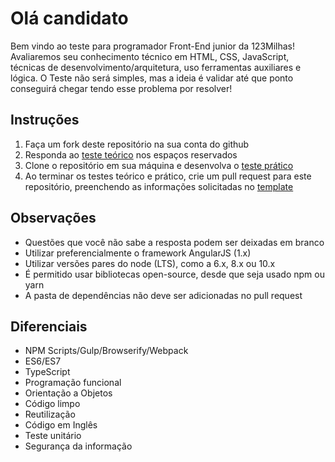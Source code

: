 # Olá candidato
Bem vindo ao teste para programador Front-End junior da 123Milhas!
Avaliaremos seu conhecimento técnico em HTML, CSS, JavaScript, técnicas de desenvolvimento/arquitetura, uso ferramentas auxiliares e lógica.
O Teste não será simples, mas a ideia é validar até que ponto conseguirá chegar tendo esse problema por resolver!

## Instruções
1. Faça um fork deste repositório na sua conta do github
2. Responda ao [teste teórico](teorico.md) nos espaços reservados
3. Clone o repositório em sua máquina e desenvolva o [teste prático](pratico.md)
4. Ao terminar os testes teórico e prático, crie um pull request para este repositório, preenchendo as informações solicitadas no [template](pull_request_template.md)

## Observações
* Questões que você não sabe a resposta podem ser deixadas em branco
* Utilizar preferencialmente o framework AngularJS (1.x)
* Utilizar versões pares do node (LTS), como a 6.x, 8.x ou 10.x
* É permitido usar bibliotecas open-source, desde que seja usado npm ou yarn
* A pasta de dependências não deve ser adicionadas no pull request

## Diferenciais
* NPM Scripts/Gulp/Browserify/Webpack
* ES6/ES7
* TypeScript
* Programação funcional
* Orientação a Objetos
* Código limpo
* Reutilização
* Código em Inglês
* Teste unitário
* Segurança da informação
